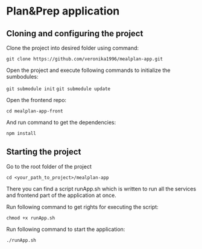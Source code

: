 # Plan&Prep application

## Cloning and configuring the project

Clone the project into desired folder using command:

`git clone https://github.com/veronika1996/mealplan-app.git`

Open the project and execute following commands to initialize the sumbodules:

`git submodule init`
`git submodule update`

Open the frontend repo:

`cd mealplan-app-front`

And run command to get the dependencies:

`npm install`

## Starting the project

Go to the root folder of the project

`cd <your_path_to_project>/mealplan-app`

There you can find a script runApp.sh which is written to run
all the services and frontend part of the application at once.

Run following command to get rights for executing the script:

`chmod +x runApp.sh`

Run following command to start the application:

`./runApp.sh`